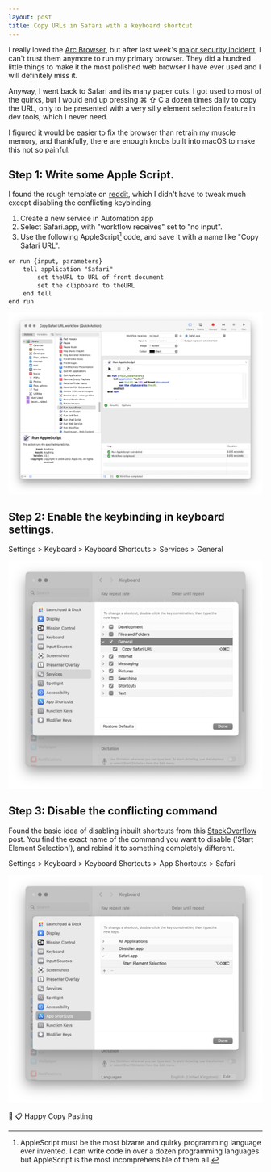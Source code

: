 ```yaml
---
layout: post
title: Copy URLs in Safari with a keyboard shortcut
---
```


I really loved the [Arc Browser](https://arc.net), but after last week's [major
security incident][cve], I can't trust them anymore to run my primary browser.
They did a hundred little things to make it the most polished web browser I have
ever used and I will definitely miss it.

Anyway, I went back to Safari and its many paper cuts. I got used to most of the
quirks, but I would end up pressing ⌘ ⇧ C a dozen times daily to copy the URL,
only to be presented with a very silly element selection feature in dev tools,
which I never need.

I figured it would be easier to fix the browser than retrain my muscle memory,
and thankfully, there are enough knobs built into macOS to make this not so
painful.

## Step 1: Write some Apple Script.

I found the rough template on [reddit], which I didn't have to tweak much except
disabling the conflicting keybinding.

1. Create a new service in Automation.app
2. Select Safari.app, with "workflow receives" set to "no input".
3. Use the following AppleScript[^1] code, and save it with a name like "Copy
Safari URL".

```applescript
on run {input, parameters}
    tell application "Safari"
        set theURL to URL of front document
        set the clipboard to theURL
    end tell
end run
```

![AppleScript Screenshot](/images/safari/applescript.png)


## Step 2: Enable the keybinding in keyboard settings.

Settings > Keyboard > Keyboard Shortcuts > Services > General

![Enable keybinding](/images/safari/enable.png)

## Step 3: Disable the conflicting command

Found the basic idea of disabling inbuilt shortcuts from this
[StackOverflow][so] post. You find the exact name of the command you want to
disable ('Start Element Selection'), and rebind it to something completely
different.


Settings > Keyboard > Keyboard Shortcuts > App Shortcuts > Safari

![Disable conflicting keybinding](/images/safari/disable.png)

🎉 📋 Happy Copy Pasting

[reddit]: https://www.reddit.com/r/shortcuts/comments/17qqwdv/how_to_create_a_custom_shortcut_in_safari_to_copy/
[cve]: https://arc.net/blog/CVE-2024-45489-incident-response
[so]: https://apple.stackexchange.com/questions/392597/in-macos-catalina-10-15-on-safari-how-do-you-disable-command-i-from-composing-a

[^1]: AppleScript must be the most bizarre and quirky programming language
    ever invented. I can write code in over a dozen programming languages but
    AppleScript is the most incomprehensible of them all.


